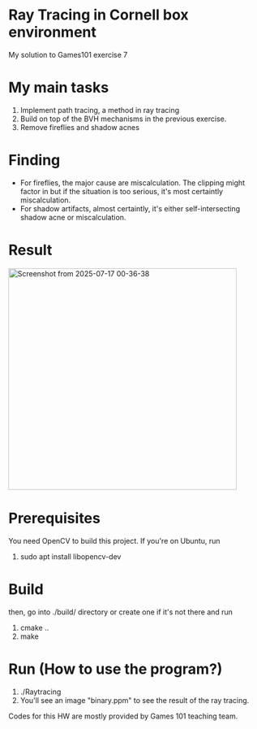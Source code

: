 # Ray Tracing in Cornell box environment
My solution to Games101 exercise 7 

# My main tasks
1. Implement path tracing, a method in ray tracing
2. Build on top of the BVH mechanisms in the previous exercise.
3. Remove fireflies and shadow acnes

# Finding 
- For fireflies, the major cause are miscalculation. The clipping might factor in but if the situation is too serious, it's most certaintly miscalculation.
- For shadow artifacts, almost certaintly, it's either self-intersecting shadow acne or miscalculation.

# Result

<img width="450" height="436" alt="Screenshot from 2025-07-17 00-36-38" src="https://github.com/user-attachments/assets/ca720342-4f56-4811-bd14-ee8fcd8f3220" />

# Prerequisites
You need OpenCV to build this project. 
If you're on Ubuntu, run 
1. sudo apt install libopencv-dev

# Build
then, go into ./build/ directory or create one if it's not there and run
1. cmake ..
2. make

# Run (How to use the program?)
1. ./Raytracing
2. You'll see an image "binary.ppm" to see the result of the ray tracing.

Codes for this HW are mostly provided by Games 101 teaching team. 
